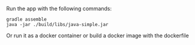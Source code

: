 Run the app with the following commands:

```gradle assemble```  
```java -jar ./build/libs/java-simple.jar```

Or run it as a docker container or build a docker image with the dockerfile

